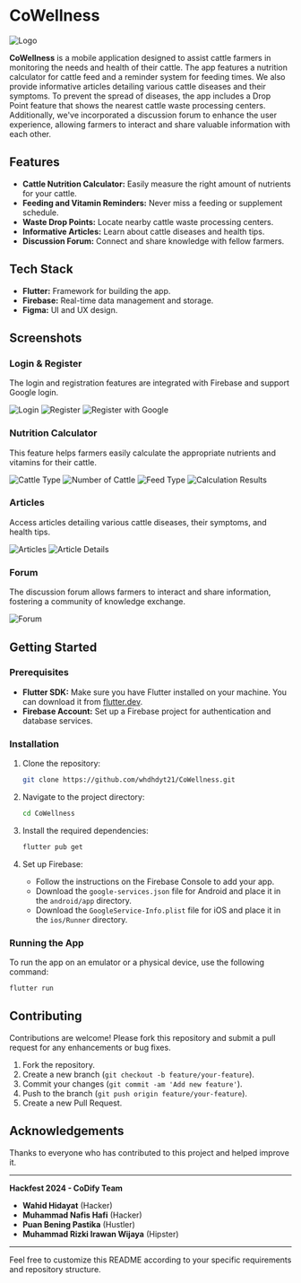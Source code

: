 # CoWellness

![Logo](screenshots/icon_app.png)

**CoWellness** is a mobile application designed to assist cattle farmers in monitoring the needs and health of their cattle. The app features a nutrition calculator for cattle feed and a reminder system for feeding times. We also provide informative articles detailing various cattle diseases and their symptoms. To prevent the spread of diseases, the app includes a Drop Point feature that shows the nearest cattle waste processing centers. Additionally, we've incorporated a discussion forum to enhance the user experience, allowing farmers to interact and share valuable information with each other.

## Features

- **Cattle Nutrition Calculator:** Easily measure the right amount of nutrients for your cattle.
- **Feeding and Vitamin Reminders:** Never miss a feeding or supplement schedule.
- **Waste Drop Points:** Locate nearby cattle waste processing centers.
- **Informative Articles:** Learn about cattle diseases and health tips.
- **Discussion Forum:** Connect and share knowledge with fellow farmers.

## Tech Stack

- **Flutter:** Framework for building the app.
- **Firebase:** Real-time data management and storage.
- **Figma:** UI and UX design.

## Screenshots

### Login & Register

The login and registration features are integrated with Firebase and support Google login.

![Login](screenshots/login.png)
![Register](screenshots/register.png)
![Register with Google](screenshots/regis_with_google.png)

### Nutrition Calculator

This feature helps farmers easily calculate the appropriate nutrients and vitamins for their cattle.

![Cattle Type](screenshots/jenis_sapi.png)
![Number of Cattle](screenshots/jumlah_sapi.png)
![Feed Type](screenshots/jenis_pakan.png)
![Calculation Results](screenshots/hasil_takaran.png)

### Articles

Access articles detailing various cattle diseases, their symptoms, and health tips.

![Articles](screenshots/artikel.png)
![Article Details](screenshots/detail_artikel.png)

### Forum

The discussion forum allows farmers to interact and share information, fostering a community of knowledge exchange.

![Forum](screenshots/forum.png)

## Getting Started

### Prerequisites
- **Flutter SDK:** Make sure you have Flutter installed on your machine. You can download it from [flutter.dev](https://flutter.dev).
- **Firebase Account:** Set up a Firebase project for authentication and database services.

### Installation

1. Clone the repository:
    ```bash
    git clone https://github.com/whdhdyt21/CoWellness.git
    ```
2. Navigate to the project directory:
    ```bash
    cd CoWellness
    ```

3. Install the required dependencies:
    ```bash
    flutter pub get
    ```

4. Set up Firebase:
    - Follow the instructions on the Firebase Console to add your app.
    - Download the `google-services.json` file for Android and place it in the `android/app` directory.
    - Download the `GoogleService-Info.plist` file for iOS and place it in the `ios/Runner` directory.

### Running the App

To run the app on an emulator or a physical device, use the following command:
```bash
flutter run
```

## Contributing

Contributions are welcome! Please fork this repository and submit a pull request for any enhancements or bug fixes.

1. Fork the repository.
2. Create a new branch (`git checkout -b feature/your-feature`).
3. Commit your changes (`git commit -am 'Add new feature'`).
4. Push to the branch (`git push origin feature/your-feature`).
5. Create a new Pull Request.

## Acknowledgements

Thanks to everyone who has contributed to this project and helped improve it.

---

**Hackfest 2024 - CoDify Team**

- **Wahid Hidayat** (Hacker)
- **Muhammad Nafis Hafi** (Hacker)
- **Puan Bening Pastika** (Hustler)
- **Muhammad Rizki Irawan Wijaya** (Hipster)

---

Feel free to customize this README according to your specific requirements and repository structure.
